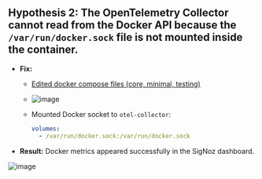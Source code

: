 ## Hypothesis 2: The OpenTelemetry Collector cannot read from the Docker API because the `/var/run/docker.sock` file is not mounted inside the container.
- **Fix:**
  - [Edited docker compose files (core, minimal, testing)](https://github.com/nmrepos/INFO8985Task1/commit/91b79c35c374a1d44f3a7dfbc356583dd54b3bfd)
    
  - ![image](https://github.com/user-attachments/assets/fb4034b7-9b65-4376-8f8a-a4104d4baea3)
  - Mounted Docker socket to `otel-collector`:
    ```yaml
    volumes:
      - /var/run/docker.sock:/var/run/docker.sock
    ```
- **Result:** Docker metrics appeared successfully in the SigNoz dashboard.
  
![image](https://github.com/user-attachments/assets/e97f03cd-534e-470d-8a17-802f9ca0cd95)

